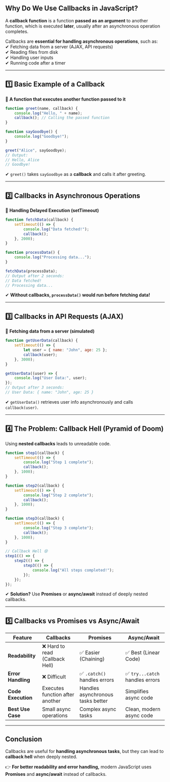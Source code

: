 ## **Why Do We Use Callbacks in JavaScript?**  

A **callback function** is a function **passed as an argument** to another function, which is executed **later**, usually after an asynchronous operation completes.  

Callbacks are **essential for handling asynchronous operations**, such as:  
✔ Fetching data from a server (AJAX, API requests)  
✔ Reading files from disk  
✔ Handling user inputs  
✔ Running code after a timer  

---

## **1️⃣ Basic Example of a Callback**
🔹 **A function that executes another function passed to it**  
```js
function greet(name, callback) {
    console.log("Hello, " + name);
    callback(); // Calling the passed function
}

function sayGoodbye() {
    console.log("Goodbye!");
}

greet("Alice", sayGoodbye);
// Output: 
// Hello, Alice
// Goodbye!
```
✔ `greet()` takes `sayGoodbye` as a **callback** and calls it after greeting.  

---

## **2️⃣ Callbacks in Asynchronous Operations**
🔹 **Handling Delayed Execution (setTimeout)**  
```js
function fetchData(callback) {
    setTimeout(() => {
        console.log("Data fetched!");
        callback();
    }, 2000);
}

function processData() {
    console.log("Processing data...");
}

fetchData(processData);
// Output after 2 seconds:
// Data fetched!
// Processing data...
```
✔ **Without callbacks, `processData()` would run before fetching data!**  

---

## **3️⃣ Callbacks in API Requests (AJAX)**
🔹 **Fetching data from a server (simulated)**  
```js
function getUserData(callback) {
    setTimeout(() => {
        let user = { name: "John", age: 25 };
        callback(user);
    }, 3000);
}

getUserData((user) => {
    console.log("User Data:", user);
});
// Output after 3 seconds:
// User Data: { name: "John", age: 25 }
```
✔ `getUserData()` retrieves user info asynchronously and calls `callback(user)`.  

---

## **4️⃣ The Problem: Callback Hell (Pyramid of Doom)**
Using **nested callbacks** leads to unreadable code.

```js
function step1(callback) {
    setTimeout(() => {
        console.log("Step 1 complete");
        callback();
    }, 1000);
}

function step2(callback) {
    setTimeout(() => {
        console.log("Step 2 complete");
        callback();
    }, 1000);
}

function step3(callback) {
    setTimeout(() => {
        console.log("Step 3 complete");
        callback();
    }, 1000);
}

// Callback Hell 😵
step1(() => {
    step2(() => {
        step3(() => {
            console.log("All steps completed!");
        });
    });
});
```
✔ **Solution?** Use **Promises** or **async/await** instead of deeply nested callbacks.  

---

## **5️⃣ Callbacks vs Promises vs Async/Await**
| Feature | Callbacks | Promises | Async/Await |
|---------|----------|---------|-------------|
| **Readability** | ❌ Hard to read (Callback Hell) | ✅ Easier (Chaining) | ✅ Best (Linear Code) |
| **Error Handling** | ❌ Difficult | ✅ `.catch()` handles errors | ✅ `try...catch` handles errors |
| **Code Execution** | Executes function after another | Handles asynchronous tasks better | Simplifies async code |
| **Best Use Case** | Small async operations | Complex async tasks | Clean, modern async code |

---

## **Conclusion**
Callbacks are useful for **handling asynchronous tasks**, but they can lead to **callback hell** when deeply nested.  

👉 **For better readability and error handling,** modern JavaScript uses **Promises** and **async/await** instead of callbacks.  